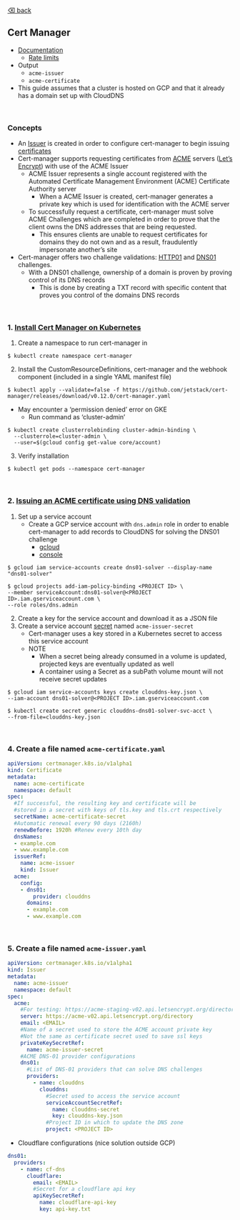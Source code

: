 [⌫ back](KUBERNETES.md)

## Cert Manager
 - [Documentation](https://cert-manager.io/docs/)
   - [Rate limits](https://letsencrypt.org/docs/rate-limits/)
 - Output
   - `acme-issuer`
   - `acme-certificate`
 - This guide assumes that a cluster is hosted on GCP and that it already has a domain set up with CloudDNS

</br>

### Concepts
   - An [Issuer](https://cert-manager.io/docs/concepts/issuer/) is created in order to configure cert-manager to begin issuing [certificates](https://cert-manager.io/docs/concepts/certificate/)
   - Cert-manager supports requesting certificates from [ACME](https://cert-manager.io/docs/configuration/acme/) servers ([Let’s Encrypt](https://letsencrypt.org/)) with use of the ACME Issuer
     - ACME Issuer represents a single account registered with the Automated Certificate Management Environment (ACME) Certificate Authority server
         - When a ACME Issuer is created, cert-manager generates a private key which is used for identification with the ACME server
     - To successfully request a certificate, cert-manager must solve ACME Challenges which are completed in order to prove that the client owns the DNS addresses that are being requested. 
       - This ensures clients are unable to request certificates for domains they do not own and as a result, fraudulently impersonate another’s site
- Cert-manager offers two challenge validations: [HTTP01](https://cert-manager.io/docs/configuration/acme/http01/) and [DNS01](https://cert-manager.io/docs/configuration/acme/dns01/) challenges.
  - With a DNS01 challenge, ownership of a domain is proven by proving control of its DNS records
    - This is done by creating a TXT record with specific content that proves you control of the domains DNS records

</br>

### 1. [Install Cert Manager on Kubernetes](https://docs.cert-manager.io/en/latest/getting-started/install/kubernetes.html)
1. Create a namespace to run cert-manager in
```
$ kubectl create namespace cert-manager
```

2. Install the CustomResourceDefinitions, cert-manager and the webhook component (included in a single YAML manifest file)
```
$ kubectl apply --validate=false -f https://github.com/jetstack/cert-manager/releases/download/v0.12.0/cert-manager.yaml
```

- May encounter a ‘permission denied’ error on GKE 
  - Run command as ‘cluster-admin’
```
$ kubectl create clusterrolebinding cluster-admin-binding \
  --clusterrole=cluster-admin \
  --user=$(gcloud config get-value core/account)
```

3. Verify installation
```
$ kubectl get pods --namespace cert-manager
```

</br>

### 2. [Issuing an ACME certificate using DNS validation](https://docs.cert-manager.io/en/latest/tutorials/acme/dns-validation.html)


1. Set up a service account
   - Create a GCP service account with `dns.admin` role in order to enable cert-manager to add records to CloudDNS for solving the DNS01 challenge
      - [gcloud](https://cert-manager.io/docs/configuration/acme/dns01/google/)
      - [console](https://console.cloud.google.com/iam-admin/)
```
$ gcloud iam service-accounts create dns01-solver --display-name "dns01-solver"
```
```
$ gcloud projects add-iam-policy-binding <PROJECT ID> \
--member serviceAccount:dns01-solver@<PROJECT ID>.iam.gserviceaccount.com \
--role roles/dns.admin
```

2. Create a key for the service account and download it as a JSON file
3. Create a service account [secret](https://kubernetes.io/docs/concepts/configuration/secret/) named `acme-issuer-secret`
   - Cert-manager uses a key stored in a Kubernetes secret to access this service account
   - NOTE
     - When a secret being already consumed in a volume is updated, projected keys are eventually updated as well
     - A container using a Secret as a subPath volume mount will not receive secret updates
```
$ gcloud iam service-accounts keys create clouddns-key.json \
--iam-account dns01-solver@<PROJECT ID>.iam.gserviceaccount.com
```

```
$ kubectl create secret generic clouddns-dns01-solver-svc-acct \
--from-file=clouddns-key.json
```

</br>

### 4. Create a file named `acme-certificate.yaml`
```yaml
apiVersion: certmanager.k8s.io/v1alpha1
kind: Certificate
metadata:
  name: acme-certificate
  namespace: default
spec:
  #If successful, the resulting key and certificate will be 
  #stored in a secret with keys of tls.key and tls.crt respectively
  secretName: acme-certificate-secret
  #Automatic renewal every 90 days (2160h)
  renewBefore: 1920h #Renew every 10th day
  dnsNames:
  - example.com
  - www.example.com
  issuerRef:
    name: acme-issuer
    kind: Issuer
  acme:
    config:
    - dns01:
        provider: clouddns
      domains:
      - example.com
      - www.example.com
```

</br>

### 5. Create a file named `acme-issuer.yaml`
```yaml
apiVersion: certmanager.k8s.io/v1alpha1
kind: Issuer
metadata:
  name: acme-issuer
  namespace: default
spec:
  acme:
    #For testing: https://acme-staging-v02.api.letsencrypt.org/directory
    server: https://acme-v02.api.letsencrypt.org/directory
    email: <EMAIL>
    #Name of a secret used to store the ACME account private key
    #Not the same as certificate secret used to save ssl keys
    privateKeySecretRef:
      name: acme-issuer-secret
    #ACME DNS-01 provider configurations
    dns01:
      #List of DNS-01 providers that can solve DNS challenges
      providers:
        - name: clouddns
          clouddns:
            #Secret used to access the service account
            serviceAccountSecretRef:
              name: clouddns-secret
              key: clouddns-key.json
            #Project ID in which to update the DNS zone
            project: <PROJECT ID>
```

 - Cloudflare configurations (nice solution outside GCP)
```yaml
dns01:
  providers:
    - name: cf-dns
      cloudflare:
        email: <EMAIL>
        #Secret for a cloudflare api key
        apiKeySecretRef:
          name: cloudflare-api-key
          key: api-key.txt
```

